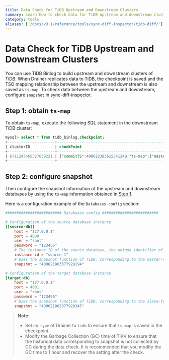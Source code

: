 ```yaml
---
title: Data Check for TiDB Upstream and Downstream Clusters
summary: Learn how to check data for TiDB upstream and downstream clusters.
category: tools
aliases: ['/docs/v3.1/reference/tools/sync-diff-inspector/tidb-diff/']
---
```


# Data Check for TiDB Upstream and Downstream Clusters

You can use TiDB Binlog to build upstream and downstream clusters of TiDB. When Drainer replicates data to TiDB, the checkpoint is saved and the TSO mapping relationship between the upstream and downstream is also saved as `ts-map`. To check data between the upstream and downstream, configure `snapshot` in sync-diff-inspector.

## Step 1: obtain `ts-map`

To obtain `ts-map`, execute the following SQL statement in the downstream TiDB cluster:

```sql
mysql> select * from tidb_binlog.checkpoint;
+---------------------+---------------------------------------------------------------------------------------------------------+
| clusterID           | checkPoint                                                                                              |
+---------------------+---------------------------------------------------------------------------------------------------------+
| 6711243465327639221 | {"commitTS":409622383615541249,"ts-map":{"master-ts":409621863377928194,"slave-ts":409621863377928345}} |
+---------------------+---------------------------------------------------------------------------------------------------------+
```

## Step 2: configure snapshot

Then configure the snapshot information of the upstream and downstream databases by using the `ts-map` information obtained in [Step 1](#step-1-obtain-ts-map).

Here is a configuration example of the `Databases config` section:

```toml
######################### Databases config #########################

# Configuration of the source database instance
[[source-db]]
    host = "127.0.0.1"
    port = 4000
    user = "root"
    password = "123456"
    # The instance ID of the source database, the unique identifier of a database instance
    instance-id = "source-1"
    # Uses the snapshot function of TiDB, corresponding to the master-ts in ts-map
    snapshot = "409621863377928194"

# Configuration of the target database instance
[target-db]
    host = "127.0.0.1"
    port = 4001
    user = "root"
    password = "123456"
    # Uses the snapshot function of TiDB, corresponding to the slave-ts in ts-map
    snapshot = "409621863377928345"
```

> **Note:**
>
> - Set `db-type` of Drainer to `tidb` to ensure that `ts-map` is saved in the checkpoint.
> - Modify the Garbage Collection (GC) time of TiKV to ensure that the historical data corresponding to snapshot is not collected by GC during the data check. It is recommended that you modify the GC time to 1 hour and recover the setting after the check.
